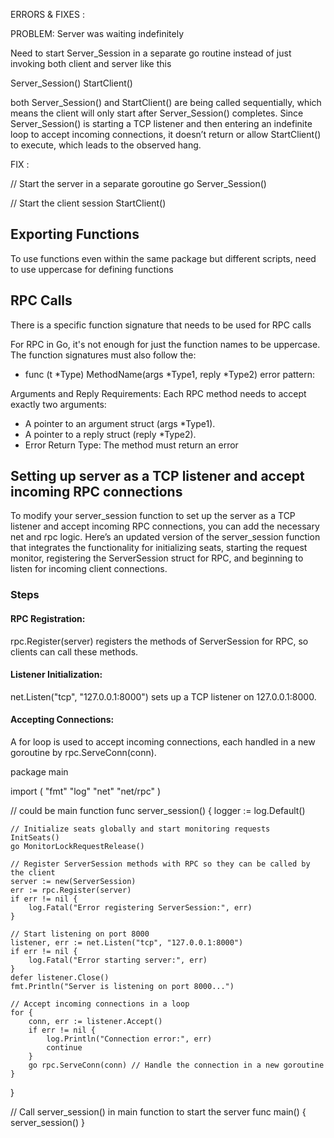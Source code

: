 ERRORS & FIXES :

PROBLEM: Server was waiting indefinitely

Need to start Server_Session in a separate go routine instead of just invoking both client and server like this

Server_Session()
StartClient() 

both Server_Session() and StartClient() are being called sequentially, which means the client will only start after Server_Session() completes. Since Server_Session() is starting a TCP listener and then entering an indefinite loop to accept incoming connections, it doesn’t return or allow StartClient() to execute, which leads to the observed hang.

FIX :

  // Start the server in a separate goroutine
  go Server_Session()

  // Start the client session
  StartClient()

## Exporting Functions

To use functions even within the same package but different scripts, need to use uppercase for defining functions

## RPC Calls
There is a specific function signature that needs to be used for RPC calls

For RPC in Go, it's not enough for just the function names to be uppercase. The function signatures must also follow the:

- func (t *Type) MethodName(args *Type1, reply *Type2) error pattern:

Arguments and Reply Requirements: Each RPC method needs to accept exactly two arguments:
- A pointer to an argument struct (args *Type1).
- A pointer to a reply struct (reply *Type2).
- Error Return Type: The method must return an error


## Setting up server as a TCP listener and accept incoming RPC connections
To modify your server_session function to set up the server as a TCP listener and accept incoming RPC connections,
you can add the necessary net and rpc logic. Here’s an updated version of the server_session function that integrates the functionality for 
initializing seats, starting the request monitor, registering the ServerSession struct for RPC, and beginning to listen for incoming client connections.

### Steps
#### RPC Registration: 
rpc.Register(server) registers the methods of ServerSession for RPC, so clients can call these methods.
#### Listener Initialization: 
net.Listen("tcp", "127.0.0.1:8000") sets up a TCP listener on 127.0.0.1:8000.
#### Accepting Connections: 
A for loop is used to accept incoming connections, each handled in a new goroutine by rpc.ServeConn(conn).


package main

import (
	"fmt"
	"log"
	"net"
	"net/rpc"
)

// could be main function
func server_session() {
	logger := log.Default()

	// Initialize seats globally and start monitoring requests
	InitSeats()
	go MonitorLockRequestRelease()

	// Register ServerSession methods with RPC so they can be called by the client
	server := new(ServerSession)
	err := rpc.Register(server)
	if err != nil {
		log.Fatal("Error registering ServerSession:", err)
	}

	// Start listening on port 8000
	listener, err := net.Listen("tcp", "127.0.0.1:8000")
	if err != nil {
		log.Fatal("Error starting server:", err)
	}
	defer listener.Close()
	fmt.Println("Server is listening on port 8000...")

	// Accept incoming connections in a loop
	for {
		conn, err := listener.Accept()
		if err != nil {
			log.Println("Connection error:", err)
			continue
		}
		go rpc.ServeConn(conn) // Handle the connection in a new goroutine
	}
}

// Call server_session() in main function to start the server
func main() {
	server_session()
}
